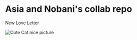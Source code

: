 # Asia and Nobani's collab repo

New Love Letter

![Cute Cat](https://placekitten.com/300/300) nice picture
